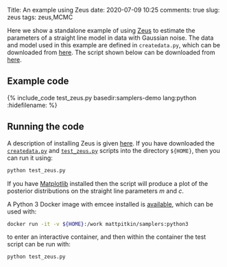 Title: An example using Zeus
date: 2020-07-09 10:25
comments: true
slug: zeus
tags: zeus,MCMC

<!-- PELICAN_BEGIN_SUMMARY -->
Here we show a standalone example of using [Zeus](https://zeus-mcmc.readthedocs.io/en/latest/index.html) to
estimate the parameters of a straight line model in data with Gaussian noise. The
data and model used in this example are defined in `createdata.py`, which can be downloaded
from [here](http://mattpitkin.github.io/samplers-demo/downloads/code/createdata.py). The
script shown below can be downloaded from [here](http://mattpitkin.github.io/samplers-demo/downloads/code/test_zeus.py).
<!-- PELICAN_END_SUMMARY -->

## Example code

{% include_code test_zeus.py basedir:samplers-demo lang:python :hidefilename: %}

## Running the code

A description of installing Zeus is given [here](http://mattpitkin.github.io/samplers-demo/pages/samplers-samplers-everywhere/#Zeus). If you have downloaded the [`createdata.py`](http://mattpitkin.github.io/samplers-demo/downloads/code/createdata.py) and [`test_zeus.py`](http://mattpitkin.github.io/samplers-demo/downloads/code/test_zeus.py) scripts into the directory `${HOME}`, then you can run it using:

```bash
python test_zeus.py
```

If you have [Matplotlib](https://matplotlib.org/) installed then the script will produce a plot of the posterior distributions
on the straight line parameters $m$ and $c$.

A Python 3 Docker image with emcee installed is
[available](https://hub.docker.com/r/mattpitkin/samplers/tags/), which can be used with:

```bash
docker run -it -v ${HOME}:/work mattpitkin/samplers:python3
```

to enter an interactive container, and then within the container the test script can be run with:

```bash
python test_zeus.py
```
